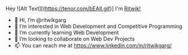 Hey ![Alt Text][(https://tenor.com/bEAlI.gif)] I'm [Ritwik!](https://www.linkedin.com/in/ritwikgarg/)


- 👋 Hi, I’m @ritwikgarg
- 👀 I’m interested in Web Development and Competitive Programming
- 🌱 I’m currently learning Web Development
- 💞️ I’m looking to collaborate on Web Dev Projects
- 📫 You can reach me at https://www.linkedin.com/in/ritwikgarg/

<!---
ritwikgarg/ritwikgarg is a ✨ special ✨ repository because its `README.md` (this file) appears on your GitHub profile.
You can click the Preview link to take a look at your changes.
--->
